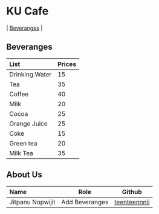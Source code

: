 # KU Cafe

| [Beveranges](#beveranges) |



## Beveranges
| List                       | Prices |
|:-------------------------|----------|
| Drinking Water             | 15     |
| Tea                        | 35     |
| Coffee                     | 40     |
| Milk                       | 20     |
| Cocoa                      | 25     |
| Orange Juice               | 25     |
| Coke                       | 15     |
| Green tea                  | 20     |
| Milk Tea                   | 35     |

## About Us

| Name      | Role      | Github          |
|:----------|-----------|-----------------|
| Jitpanu Nopwijit | Add Beveranges | [teenteennnii](https://github.com/teenteennnii) |

